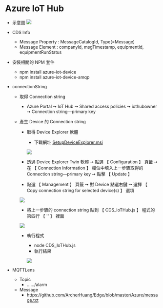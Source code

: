# Azure IoT Hub

* 示意圖
![](https://oranwind.s3.amazonaws.com/2018/Nov/_____2018_11_16___10_46_12-1542336445287.png)

* CDS Info
  * Message Property : MessageCatalogId, Type(=Message)
  * Message Element : companyId, msgTimestamp, equipmentId, equipmentRunStatus
* 安裝相關的 NPM 套件
  * npm install azure-iot-device
  * npm install azure-iot-device-amqp
* connectionString
  * 取得 Connection string
    * Azure Portal ➙ IoT Hub ➙ Shared access policies ➙ iothubowner ➙ Connection string—primary key
  * 產生 Device 的 Connection string
    * 取得 Device Explorer 軟體
      * 下載網址 [SetupDeviceExplorer.msi](https://github.com/Azure/azure-iot-sdk-csharp/releases?after=2018-04-02)
      
      ![](https://oranwind.s3.amazonaws.com/2018/Nov/_____2018_11_14___9_18_33-1542158374861.png)
      
    * 透過 Device Explorer Twin 軟體 ➙ 點選 【 Configuration 】 頁籤 ➙ 在 【 Connection Information 】 欄位中填入上一步驟取得的 Connection string—primary key ➙ 點擊 【 Update 】
    * 點選 【 Management 】 頁籤 ➙ 對 Device 點選右鍵 ➙ 選擇 【 Copy connection string for selected device(s) 】 選項
    
    ![](https://oranwind.s3.amazonaws.com/2018/Nov/_____2018_11_14___8_58_14-1542157249842.png)
    
    * 將上一步驟的 connection string 貼到 【 CDS_IoTHub.js 】 程式的第四行 【 '' 】 裡面
    
    ![](https://oranwind.s3.amazonaws.com/2018/Nov/_____2018_11_14___9_20_33-1542158454782.png)
    
    * 執行程式
      * node CDS_IoTHub.js
      * 執行結果
      
      ![](https://oranwind.s3.amazonaws.com/2018/Nov/_____2018_11_14___9_08_15-1542157726515.png)

* MQTTLens
    * Topic
      * ....../alarm
    * Message
      * https://github.com/ArcherHuang/Edge/blob/master/Azure/message.txt
